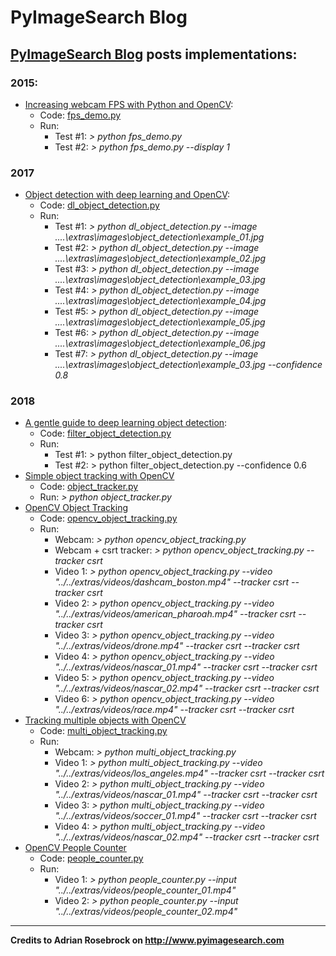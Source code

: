# PyImageSearch Blog

## [PyImageSearch Blog](https://www.pyimagesearch.com/) posts implementations:

### **2015:**

* [Increasing webcam FPS with Python and OpenCV](https://www.pyimagesearch.com/2015/12/21/increasing-webcam-fps-with-python-and-opencv/):
  * Code: [fps_demo.py](/2015/21122015_increasing-webcam-fps/fps_demo.py)
  * Run:
    * Test #1: *> python fps_demo.py*
    * Test #2: *> python fps_demo.py --display 1*

### **2017**

* [Object detection with deep learning and OpenCV](https://www.pyimagesearch.com/2017/09/11/object-detection-with-deep-learning-and-opencv/):
  * Code: [dl_object_detection.py](/2017/11092017_dl_object_detection/dl_object_detection.py)
  * Run:
    * Test #1: *> python dl_object_detection.py --image ..\..\extras\images\object_detection\example_01.jpg*
    * Test #2: *> python dl_object_detection.py --image ..\..\extras\images\object_detection\example_02.jpg*
    * Test #3: *> python dl_object_detection.py --image ..\..\extras\images\object_detection\example_03.jpg*
    * Test #4: *> python dl_object_detection.py --image ..\..\extras\images\object_detection\example_04.jpg*
    * Test #5: *> python dl_object_detection.py --image ..\..\extras\images\object_detection\example_05.jpg*
    * Test #6: *> python dl_object_detection.py --image ..\..\extras\images\object_detection\example_06.jpg*
    * Test #7: *> python dl_object_detection.py --image ..\..\extras\images\object_detection\example_03.jpg --confidence 0.8*

### **2018**

* [A gentle guide to deep learning object detection](https://www.pyimagesearch.com/2018/05/14/a-gentle-guide-to-deep-learning-object-detection/):
  * Code: [filter_object_detection.py](/2018/14052018_intro_dl_obj_det/filter_object_detection.py)
  * Run:
    * Test #1: > python filter_object_detection.py
    * Test #2: > python filter_object_detection.py --confidence 0.6
* [Simple object tracking with OpenCV](https://www.pyimagesearch.com/2018/07/23/simple-object-tracking-with-opencv/)
  * Code: [object_tracker.py](/2018/23072018_object_tracker/object_tracker.py)
  * Run: *> python object_tracker.py*
* [OpenCV Object Tracking](https://www.pyimagesearch.com/2018/07/30/opencv-object-tracking/)
  * Code: [opencv_object_tracking.py](/2018/30072018_opencv_object_tracking/opencv_object_tracking.py)
  * Run:
    * Webcam: *> python opencv_object_tracking.py*
    * Webcam + csrt tracker: *> python opencv_object_tracking.py --tracker csrt*
    * Video 1: *> python opencv_object_tracking.py --video "../../extras/videos/dashcam_boston.mp4" --tracker csrt --tracker csrt*
    * Video 2: *> python opencv_object_tracking.py --video "../../extras/videos/american_pharoah.mp4" --tracker csrt --tracker csrt*
    * Video 3: *> python opencv_object_tracking.py --video "../../extras/videos/drone.mp4" --tracker csrt --tracker csrt*
    * Video 4: *> python opencv_object_tracking.py --video "../../extras/videos/nascar_01.mp4" --tracker csrt --tracker csrt*
    * Video 5: *> python opencv_object_tracking.py --video "../../extras/videos/nascar_02.mp4" --tracker csrt --tracker csrt*
    * Video 6: *> python opencv_object_tracking.py --video "../../extras/videos/race.mp4" --tracker csrt --tracker csrt*
* [Tracking multiple objects with OpenCV](https://www.pyimagesearch.com/2018/08/06/tracking-multiple-objects-with-opencv/)
  * Code: [multi_object_tracking.py](/2018/06082019_multi_object_tracking/multi_object_tracking.py)
  * Run:
    * Webcam: *> python multi_object_tracking.py*
    * Video 1: *> python multi_object_tracking.py --video "../../extras/videos/los_angeles.mp4" --tracker csrt --tracker csrt*
    * Video 2: *> python multi_object_tracking.py --video "../../extras/videos/nascar_01.mp4" --tracker csrt --tracker csrt*
    * Video 3: *> python multi_object_tracking.py --video "../../extras/videos/soccer_01.mp4" --tracker csrt --tracker csrt*
    * Video 4: *> python multi_object_tracking.py --video "../../extras/videos/nascar_02.mp4" --tracker csrt --tracker csrt*
* [OpenCV People Counter](https://www.pyimagesearch.com/2018/08/13/opencv-people-counter/)
    * Code: [people_counter.py](/2018/13082018_people_counter/people_counter.py)
  * Run:
    * Video 1: *> python people_counter.py --input "../../extras/videos/people_counter_01.mp4"*
    * Video 2: *> python people_counter.py --input "../../extras/videos/people_counter_02.mp4"*

---

**Credits to Adrian Rosebrock on <http://www.pyimagesearch.com>**